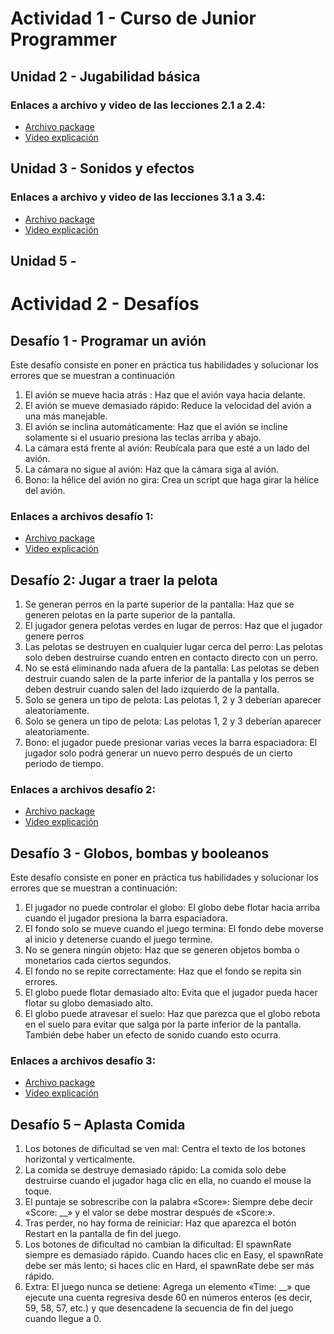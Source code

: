 # Actividad 1 - Curso de Junior Programmer

## Unidad 2 - Jugabilidad básica

### Enlaces a archivo y video de las lecciones 2.1 a 2.4:
- [Archivo package](https://github.com/Sergio473/CVU1R2/releases/Prototype)
- [Video explicación](https://drive.google.com/file/d/1DQsejDUuA8zs-x1nhNeTgW5EdP5WNdDK/view?usp=sharing)

## Unidad 3 - Sonidos y efectos

### Enlaces a archivo y video de las lecciones 3.1 a 3.4:
- [Archivo package](https://github.com/Sergio473/CVU1R2/releases/Prototype3)
- [Video explicación](https://drive.google.com/file/d/1FaLsA0AFhRHBucEqV3HWurF9vtgG9Sjn/view?usp=sharing)

## Unidad 5 - 
    
# Actividad 2 - Desafíos

## Desafío 1 - Programar un avión

Este desafío consiste en poner en práctica tus habilidades y solucionar los errores que se muestran a continuación 
1.	El avión se mueve hacia atrás : Haz que el avión vaya hacia delante. 
2.	El avión se mueve demasiado rápido: Reduce la velocidad del avión a una más manejable. 
3.	El avión se inclina automáticamente: Haz que el avión se incline solamente si el usuario presiona las teclas arriba y abajo. 
4.	La cámara está frente al avión: Reubícala para que esté a un lado del avión. 
5.	La cámara no sigue al avión: Haz que la cámara siga al avión. 
6.	Bono: la hélice del avión no gira: Crea un script que haga girar la hélice del avión.

### Enlaces a archivos desafío 1: 
- [Archivo package](https://github.com/Sergio473/CVU1R2/releases/Desafio1)
- [Video explicación](https://drive.google.com/file/d/12qtvjJFInExBBwCtfiLCwSrtHay-Hxnf/view?usp=sharing)

## Desafío 2: Jugar a traer la pelota
1.	Se generan perros en la parte superior de la pantalla: Haz que se generen pelotas en la parte superior de la pantalla.
2.	El jugador genera pelotas verdes en lugar de perros: Haz que el jugador genere perros
3.	Las pelotas se destruyen en cualquier lugar cerca del perro: Las pelotas solo deben destruirse cuando entren en contacto directo con un perro.
4.	No se está eliminando nada afuera de la pantalla: Las pelotas se deben destruir cuando salen de la parte inferior de la pantalla y los perros se deben destruir cuando salen del lado izquierdo de la pantalla.
5.	Solo se genera un tipo de pelota: Las pelotas 1, 2 y 3 deberían aparecer aleatoriamente.
6.	Solo se genera un tipo de pelota: Las pelotas 1, 2 y 3 deberían aparecer aleatoriamente.
7.	Bono: el jugador puede presionar varias veces la barra espaciadora: El jugador solo podrá generar un nuevo perro después de un cierto periodo de tiempo.

### Enlaces a archivos desafío 2: 
- [Archivo package](https://github.com/Sergio473/CVU1R2/releases/Desafio2)
- [Video explicación](https://drive.google.com/file/d/12qtvjJFInExBBwCtfiLCwSrtHay-Hxnf/view?usp=sharing)

## Desafío 3 - Globos, bombas y booleanos

Este desafío consiste en poner en práctica tus habilidades y solucionar los errores que se muestran a continuación: 
1.	El jugador no puede controlar el globo: El globo debe flotar hacia arriba cuando el jugador presiona la barra espaciadora. 
2.	El fondo solo se mueve cuando el juego termina: El fondo debe moverse al inicio y detenerse cuando el juego termine. 
3.	No se genera ningún objeto: Haz que se generen objetos bomba o monetarios cada ciertos segundos. 
4.	El fondo no se repite correctamente: Haz que el fondo se repita sin errores. 
5.	El globo puede flotar demasiado alto: Evita que el jugador pueda hacer flotar su globo demasiado alto. 
6.	El globo puede atravesar el suelo: Haz que parezca que el globo rebota en el suelo para evitar que salga por la parte inferior de la pantalla. También debe haber un efecto de sonido cuando esto ocurra. 

### Enlaces a archivos desafío 3: 
- [Archivo package](https://github.com/Sergio473/CVU1R2/releases/Desafio3)
- [Video explicación](https://drive.google.com/file/d/1O4l99Fm32bypmiUoexypQTY0owZz4cO3/view?usp=sharing)

## Desafío 5 – Aplasta Comida 
1.	Los botones de dificultad se ven mal: Centra el texto de los botones horizontal y verticalmente.
2.	La comida se destruye demasiado rápido: La comida solo debe destruirse cuando el jugador haga clic en ella, no cuando el mouse la toque.
3.	El puntaje se sobrescribe con la palabra «Score»: Siempre debe decir «Score: __» y el valor se debe mostrar después de «Score:».
4.	Tras perder, no hay forma de reiniciar: Haz que aparezca el botón Restart en la pantalla de fin del juego.
5.	Los botones de dificultad no cambian la dificultad: El spawnRate siempre es demasiado rápido. Cuando haces clic en Easy, el spawnRate debe ser más lento; si haces clic en Hard, el spawnRate debe ser más rápido.
6.	Extra: El juego nunca se detiene: Agrega un elemento «Time: __» que ejecute una cuenta regresiva desde 60 en números enteros (es decir, 59, 58, 57, etc.) y que desencadene la secuencia de fin del juego cuando llegue a 0.
